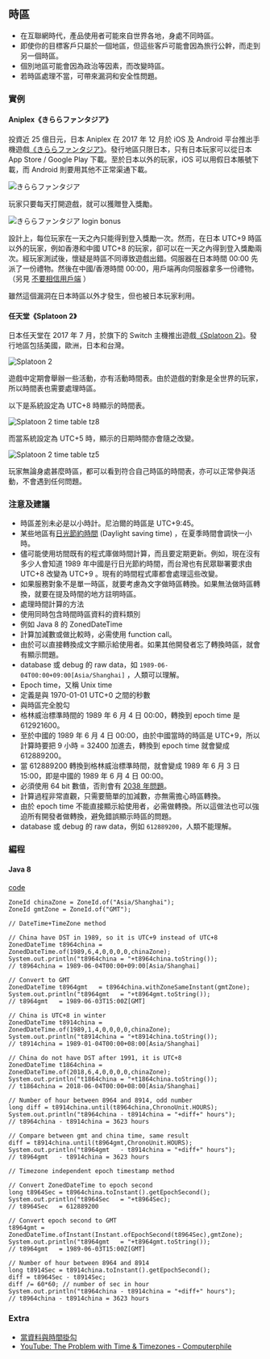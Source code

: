 ## 時區

* 在互聯網時代，產品使用者可能來自世界各地，身處不同時區。
* 即使你的目標客戶只屬於一個地區，但這些客戶可能會因為旅行公幹，而走到另一個時區。
* 個別地區可能會因為政治等因素，而改變時區。
* 若時區處理不當，可帶來漏洞和安全性問題。

### 實例

#### Aniplex《きららファンタジア》

投資近 25 億日元，日本 Aniplex 在 2017 年 12 月於 iOS 及 Android 平台推出手機遊戲[《きららファンタジア》](https://kirarafantasia.com/)。發行地區只限日本，只有日本玩家可以從日本 App Store / Google Play 下載。至於日本以外的玩家，iOS 可以用假日本賬號下載，而 Android 則要用其他不正常渠通下載。

![きららファンタジア](../image/kirarafantasia_cover.jpg)

玩家只要每天打開遊戲，就可以獲贈登入獎勵。

![きららファンタジア login bonus](../image/kirarafantasia_loginbonus.jpg)

設計上，每位玩家在一天之內只能得到登入獎勵一次。然而，在日本 UTC+9 時區以外的玩家，例如香港和中國 UTC+8 的玩家，卻可以在一天之內得到登入獎勵兩次。經玩家測試後，懷疑是時區不同導致遊戲出錯。伺服器在日本時間 00:00 先派了一份禮物。然後在中國/香港時間 00:00，用戶端再向伺服器拿多一份禮物。（另見 [不要相信用戶端](dont_trust_client.md) ）

雖然這個漏洞在日本時區以外才發生，但也被日本玩家利用。

#### 任天堂《Splatoon 2》

日本任天堂在 2017 年 7 月，於旗下的 Switch 主機推出遊戲[《Splatoon 2》](https://splatoon.nintendo.com/)。發行地區包括美國，歐洲，日本和台灣。

![Splatoon 2](../image/splatoon_cover.jpg)

遊戲中定期會舉辦一些活動，亦有活動時間表。由於遊戲的對象是全世界的玩家，所以時間表也需要處理時區。

以下是系統設定為 UTC+8 時顯示的時間表。

![Splatoon 2 time table tz8](../image/splatoon_tz8.jpg)

而當系統設定為 UTC+5 時，顯示的日期時間亦會隨之改變。

![Splatoon 2 time table tz5](../image/splatoon_tz5.jpg)

玩家無論身處甚麼時區，都可以看到符合自己時區的時間表，亦可以正常參與活動，不會遇到任何問題。

### 注意及建議

* 時區差別未必是以小時計。尼泊爾的時區是 UTC+9:45。
* 某些地區有[日光節約時間](https://zh.wikipedia.org/wiki/%E5%A4%8F%E6%97%B6%E5%88%B6) (Daylight saving time) ，在夏季時間會調快一小時。
* 儘可能使用坊間既有的程式庫做時間計算，而且要定期更新。例如，現在沒有多少人會知道 1989 年中國是行日光節約時間，而台灣也有民眾聯署要求由 UTC+8 改變為 UTC+9 。現有的時間程式庫都會處理這些改變。
* 如果服務對象不是單一時區，就要考慮為文字做時區轉換。如果無法做時區轉換，就要在提及時間的地方註明時區。
* 處理時間計算的方法
 * 使用同時包含時間時區資料的資料類別
  * 例如 Java 8 的 ZonedDateTime
  * 計算加減數或做比較時，必需使用 function call。
  * 由於可以直接轉換成文字顯示給使用者。如果其他開發者忘了轉換時區，就會有顯示問題。
  * database 或 debug 的 raw data，如 ```1989-06-04T00:00+09:00[Asia/Shanghai]``` ，人類可以理解。
 * Epoch time，又稱 Unix time
  * 定義是與 1970-01-01 UTC+0 之間的秒數
  * 與時區完全脫勾
   * 格林威治標準時間的 1989 年 6 月 4 日 00:00，轉換到 epoch time 是 612921600。
   * 至於中國的 1989 年 6 月 4 日 00:00，由於中國當時的時區是 UTC+9，所以計算時要把 9 小時 = 32400 加進去，轉換到 epoch time 就會變成 612889200。
   * 當 612889200 轉換到格林威治標準時間，就會變成 1989 年 6 月 3 日 15:00，即是中國的 1989 年 6 月 4 日 00:00。
  * 必須使用 64 bit 數值，否則會有 [2038 年問題](https://zh.wikipedia.org/wiki/2038%E5%B9%B4%E9%97%AE%E9%A2%98)。
  * 計算過程非常直觀，只需要簡單的加減數，亦無需擔心時區轉換。
  * 由於 epoch time 不能直接顯示給使用者，必需做轉換。所以這做法也可以強迫所有開發者做轉換，避免錯誤顯示時區的問題。
  * database 或 debug 的 raw data，例如 ```612889200```，人類不能理解。

### 編程

#### Java 8

[code](https://raw.githubusercontent.com/luzi82/devcommonsense/master/example/timezone/java/Example.java)

```
ZoneId chinaZone = ZoneId.of("Asia/Shanghai");
ZoneId gmtZone = ZoneId.of("GMT");

// DateTime+TimeZone method

// China have DST in 1989, so it is UTC+9 instead of UTC+8
ZonedDateTime t8964china = ZonedDateTime.of(1989,6,4,0,0,0,0,chinaZone);
System.out.println("t8964china = "+t8964china.toString());
// t8964china = 1989-06-04T00:00+09:00[Asia/Shanghai]

// Convert to GMT
ZonedDateTime t8964gmt   = t8964china.withZoneSameInstant(gmtZone);
System.out.println("t8964gmt   = "+t8964gmt.toString());
// t8964gmt   = 1989-06-03T15:00Z[GMT]

// China is UTC+8 in winter
ZonedDateTime t8914china = ZonedDateTime.of(1989,1,4,0,0,0,0,chinaZone);
System.out.println("t8914china = "+t8914china.toString());
// t8914china = 1989-01-04T00:00+08:00[Asia/Shanghai]

// China do not have DST after 1991, it is UTC+8
ZonedDateTime t1864china = ZonedDateTime.of(2018,6,4,0,0,0,0,chinaZone);
System.out.println("t1864china = "+t1864china.toString());
// t1864china = 2018-06-04T00:00+08:00[Asia/Shanghai]

// Number of hour between 8964 and 8914, odd number
long diff = t8914china.until(t8964china,ChronoUnit.HOURS);
System.out.println("t8964china - t8914china = "+diff+" hours");
// t8964china - t8914china = 3623 hours

// Compare between gmt and china time, same result
diff = t8914china.until(t8964gmt,ChronoUnit.HOURS);
System.out.println("t8964gmt   - t8914china = "+diff+" hours");
// t8964gmt   - t8914china = 3623 hours

// Timezone independent epoch timestamp method

// Convert ZonedDateTime to epoch second
long t8964Sec = t8964china.toInstant().getEpochSecond();
System.out.println("t8964Sec   = "+t8964Sec);
// t8964Sec   = 612889200

// Convert epoch second to GMT
t8964gmt = ZonedDateTime.ofInstant(Instant.ofEpochSecond(t8964Sec),gmtZone);
System.out.println("t8964gmt   = "+t8964gmt.toString());
// t8964gmt   = 1989-06-03T15:00Z[GMT]

// Number of hour between 8964 and 8914
long t8914Sec = t8914china.toInstant().getEpochSecond();
diff = t8964Sec - t8914Sec;
diff /= 60*60; // number of sec in hour
System.out.println("t8964china - t8914china = "+diff+" hours");
// t8964china - t8914china = 3623 hours
```

### Extra

* [當資料與時間掛勾](time_related_data.md)
* [YouTube: The Problem with Time & Timezones - Computerphile](https://www.youtube.com/watch?v=-5wpm-gesOY)
